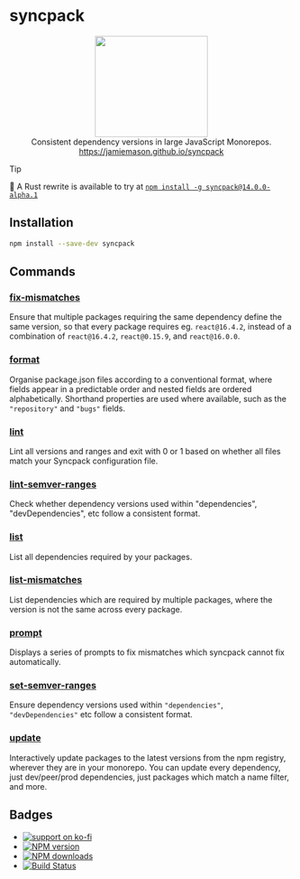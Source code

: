 # syncpack

<p align="center">
  <img src="https://jamiemason.github.io/syncpack/logo.svg" width="200" height="179" alt="">
  <br>Consistent dependency versions in large JavaScript Monorepos.
  <br><a href="https://jamiemason.github.io/syncpack">https://jamiemason.github.io/syncpack</a>
</p>

> [!TIP]
> 🦀 A Rust rewrite is available to try at [`npm install -g syncpack@14.0.0-alpha.1`](https://github.com/JamieMason/syncpack/releases/tag/14.0.0-alpha.1)

## Installation

```bash
npm install --save-dev syncpack
```

## Commands

### [fix-mismatches](https://jamiemason.github.io/syncpack/command/fix-mismatches)

Ensure that multiple packages requiring the same dependency define the same version, so that every package requires eg. `react@16.4.2`, instead of a combination of `react@16.4.2`, `react@0.15.9`, and `react@16.0.0`.

### [format](https://jamiemason.github.io/syncpack/command/format)

Organise package.json files according to a conventional format, where fields appear in a predictable order and nested fields are ordered alphabetically. Shorthand properties are used where available, such as the `"repository"` and `"bugs"` fields.

### [lint](https://jamiemason.github.io/syncpack/command/lint)

Lint all versions and ranges and exit with 0 or 1 based on whether all files match your Syncpack configuration file.

### [lint-semver-ranges](https://jamiemason.github.io/syncpack/command/lint-semver-ranges)

Check whether dependency versions used within "dependencies", "devDependencies", etc follow a consistent format.

### [list](https://jamiemason.github.io/syncpack/command/list)

List all dependencies required by your packages.

### [list-mismatches](https://jamiemason.github.io/syncpack/command/list-mismatches)

List dependencies which are required by multiple packages, where the version is not the same across every package.

### [prompt](https://jamiemason.github.io/syncpack/command/prompt)

Displays a series of prompts to fix mismatches which syncpack cannot fix automatically.

### [set-semver-ranges](https://jamiemason.github.io/syncpack/command/set-semver-ranges)

Ensure dependency versions used within `"dependencies"`, `"devDependencies"` etc follow a consistent format.

### [update](https://jamiemason.github.io/syncpack/command/update)

Interactively update packages to the latest versions from the npm registry, wherever they are in your monorepo. You can update every dependency, just dev/peer/prod dependencies, just packages which match a name filter, and more.

## Badges

- [![support on ko-fi](https://ko-fi.com/img/githubbutton_sm.svg)](https://ko-fi.com/C0C4PY4P)
- [![NPM version](http://img.shields.io/npm/v/syncpack.svg?style=flat-square)](https://www.npmjs.com/package/syncpack)
- [![NPM downloads](http://img.shields.io/npm/dm/syncpack.svg?style=flat-square)](https://www.npmjs.com/package/syncpack)
- [![Build Status](https://img.shields.io/github/actions/workflow/status/JamieMason/syncpack/ci.yaml?branch=main)](https://github.com/JamieMason/syncpack/actions)
